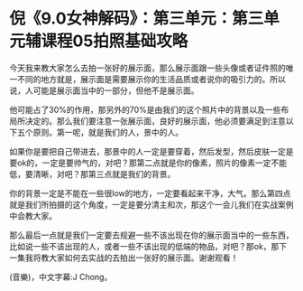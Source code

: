 # 倪《9.0女神解码》：第三单元：第三单元辅课程05拍照基础攻略

今天我来教大家怎么去拍一张好的展示面，那么展示面跟一些头像或者证件照的唯一不同的地方就是，展示面是需要展示你的生活品质或者说你的吸引力的。所以说，人可能是展示面当中的一部分，但他不是展示面。

他可能占了30%的作用，那另外的70%是由我们的这个照片中的背景以及一些布局所决定的。那么我们要注意一张展示面，良好的展示面，他必须要满足到注意以下五个原则。第一呢，就是我们的人，景中的人。

如果你是要把自己带进去，那景中的人一定是要穿着，然后发型，然后皮肤一定是要ok的，一定是要帅气的，对吧？那第二点就是你的像素，照片的像素一定不能低，要清晰，对吧？那第三点就是我们的背景。

你的背景一定是不能在一些很low的地方，一定要看起来干净，大气。那么第四点就是我们所拍摄的这个角度，一定是要分清主和次，那这个一会儿我们在实战案例中会教大家。

那么最后一点就是我们一定要去规避一些不该出现在你的展示面当中的一些东西，比如说一些不该出现的人，或者一些不该出现的低端的物品，对吧？那ok，那下一集我将教大家如何去实战的去拍出一张好的展示面。谢谢观看！

(音樂)，中文字幕:J Chong。